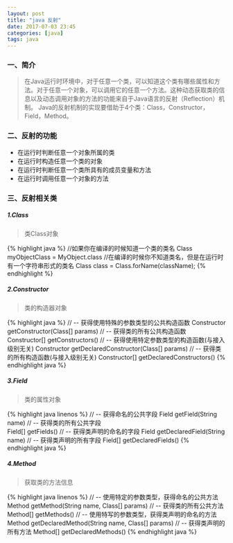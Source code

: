 ```yaml
---
layout: post
title: "java 反射"
date: 2017-07-03 23:45
categories: [java]
tags: java
---
```


### 一、简介

> 在Java运行时环境中，对于任意一个类，可以知道这个类有哪些属性和方法。对于任意一个对象，可以调用它的任意一个方法。这种动态获取类的信息以及动态调用对象的方法的功能来自于Java语言的反射（Reflection）机制。
> Java的反射机制的实现要借助于4个类：Class，Constructor，Field，Method。

### 二、反射的功能

- 在运行时判断任意一个对象所属的类
- 在运行时构造任意一个类的对象
- 在运行时判断任意一个类所具有的成员变量和方法
- 在运行时调用任意一个对象的方法

### 三、反射相关类

##### 1.Class

>  类Class对象

{% highlight java %}
//如果你在编译的时候知道一个类的类名
Class myObjectClass = MyObject.class
//在编译的时候你不知道类名，但是在运行时有一个字符串形式的类名
Class class = Class.forName(className);
{% endhighlight %}

##### 2.Constructor

> 类的构造器对象

{% highlight java %}
// -- 获得使用特殊的参数类型的公共构造函数
Constructor getConstructor(Class[] params)
// -- 获得类的所有公共构造函数 
Constructor[] getConstructors()
// -- 获得使用特定参数类型的构造函数(与接入级别无关) 
Constructor getDeclaredConstructor(Class[] params) 
// -- 获得类的所有构造函数(与接入级别无关)
Constructor[] getDeclaredConstructors()
{% endhighlight java %}

##### 3.Field

> 类的属性对象

{% highlight java linenos %}
// -- 获得命名的公共字段 
Field getField(String name)
// -- 获得类的所有公共字段  
Field[] getFields()
// -- 获得类声明的命名的字段 
Field getDeclaredField(String name)
// -- 获得类声明的所有字段
Field[] getDeclaredFields()
{% endhighlight java %}

##### 4.Method

> 获取类的方法信息

{% highlight java linenos %}
// -- 使用特定的参数类型，获得命名的公共方法 
Method getMethod(String name, Class[] params)
// -- 获得类的所有公共方法 
Method[] getMethods()
// -- 使用特写的参数类型，获得类声明的命名的方法 
Method getDeclaredMethod(String name, Class[] params)
// -- 获得类声明的所有方法
Method[] getDeclaredMethods()
{% endhighlight java %}
